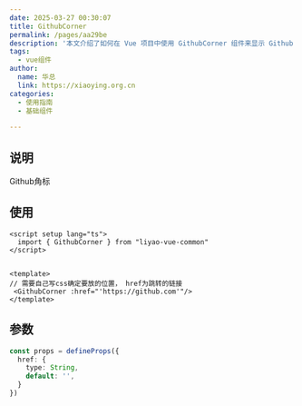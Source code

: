 ```yaml
---
date: 2025-03-27 00:30:07
title: GithubCorner
permalink: /pages/aa29be
description: '本文介绍了如何在 Vue 项目中使用 GithubCorner 组件来显示 Github 角标。通过导入组件、在模板中使用并传入跳转链接参数，结合自定义 CSS，可以方便地在页面上添加 Github 角标。组件参数简单，仅需传入 href 链接地址。'
tags:
  - vue组件
author:
  name: 华总
  link: https://xiaoying.org.cn
categories:
  - 使用指南
  - 基础组件

---
```






## 说明

Github角标

## 使用

```vue
<script setup lang="ts">
  import { GithubCorner } from "liyao-vue-common"
</script>


<template>
// 需要自己写css确定要放的位置， href为跳转的链接
 <GithubCorner :href="'https://github.com'"/> 
</template>
```



## 参数

```typescript
const props = defineProps({
  href: {
    type: String,
    default: '',
  }
})

```



